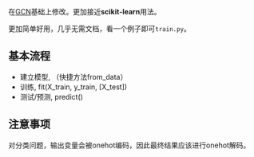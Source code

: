 在[GCN](https://github.com/zhouchunpong/GCN_Keras)基础上修改。更加接近**scikit-learn**用法。

更加简单好用，几乎无需文档，看一个例子即可`train.py`。

## 基本流程

- 建立模型, （快捷方法from_data）
- 训练, fit(X_train, y_train, [X_test])
- 测试/预测, predict()



## 注意事项

对分类问题，输出变量会被onehot编码，因此最终结果应该进行onehot解码。